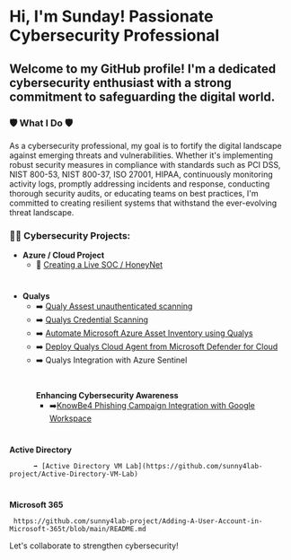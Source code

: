 # Hi, I'm Sunday! Passionate Cybersecurity Professional

## Welcome to my GitHub profile! I'm a dedicated cybersecurity enthusiast with a strong commitment to safeguarding the digital world.

### 🛡️ What I Do 🛡️

As a cybersecurity professional, my goal is to fortify the digital landscape against emerging threats and vulnerabilities. Whether it's implementing robust security measures in compliance with standards such as PCI DSS, NIST 800-53, NIST 800-37, ISO 27001, HIPAA, continuously monitoring activity logs, promptly addressing incidents and response, conducting thorough security audits, or educating teams on best practices, I'm committed to creating resilient systems that withstand the ever-evolving threat landscape.

### 👨‍💻 Cybersecurity Projects:

- **Azure / Cloud Project**
  - 🍯 [Creating a Live SOC / HoneyNet](https://github.com/sunny4lab-project/Cloud-SOC-Azure-)
    #
- **Qualys**
   - ➡️ [Qualy Assest unauthenticated scanning ](https://github.com/sunny4lab-project/Qualys-Asset-Scanning.)
   - ➡️ [Qualys Credential Scanning](https://github.com/sunny4lab-project/Qualys-Credential-Scanning-) 
   - ➡️ [Automate Microsoft Azure Asset Inventory using Qualys](https://github.com/sunny4lab-project/-Automate-Microsoft-Azure-Asset-Inventory-using-Qualys)
   - ➡️ [Deploy Qualys Cloud Agent from Microsoft Defender for Cloud](https://github.com/sunny4lab-project/Deploy-Qualys-Cloud-Agent-from-Microsoft-Defender-for-Cloud)
   - ➡️ Qualys Integration with Azure Sentinel
     #
     **Enhancing Cybersecurity Awareness**
     - ➡️[KnowBe4 Phishing Campaign Integration with Google Workspace](https://github.com/sunny4lab-project/Enhancing-Cybersecurity-Awareness-KnowBe4-Phishing-Campaign-with-Google-Workspace)

#
**Active Directory**
       
          ➡️ [Active Directory VM Lab](https://github.com/sunny4lab-project/Active-Directory-VM-Lab)
      
  # 
   **Microsoft 365**
     
     https://github.com/sunny4lab-project/Adding-A-User-Account-in-Microsoft-365t/blob/main/README.md


Let's collaborate to strengthen cybersecurity!
